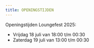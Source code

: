 ```yaml
---
title: OPENINGSTIJDEN
---
```

O﻿peningstijden Loungefest 2025:

* V﻿rijdag 18 juli van 18:00 t/m 00:30
* Zaterdag 19 juli van 13:00 t/m 00:30
